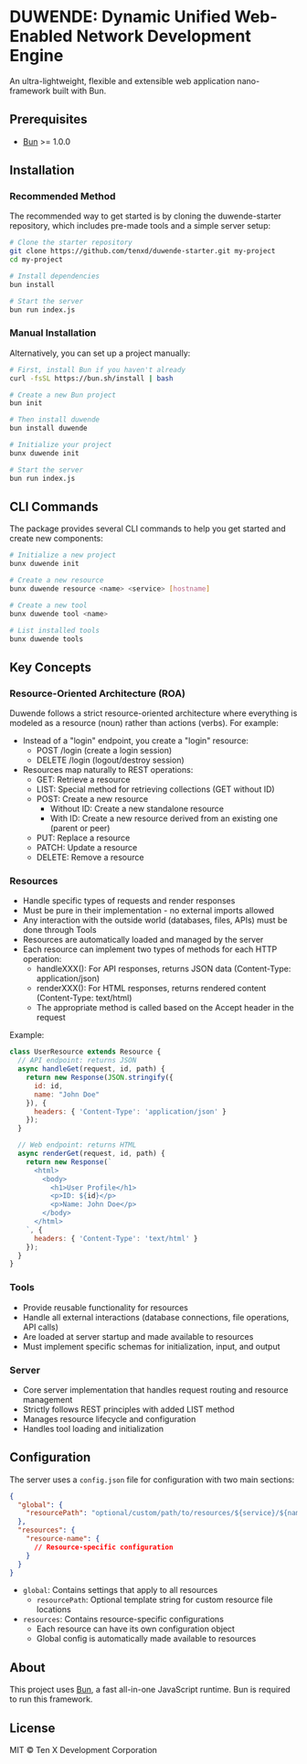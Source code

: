 # DUWENDE: Dynamic Unified Web-Enabled Network Development Engine

An ultra-lightweight, flexible and extensible web application nano-framework built with Bun.

## Prerequisites

- [Bun](https://bun.sh) >= 1.0.0

## Installation

### Recommended Method

The recommended way to get started is by cloning the duwende-starter repository, which includes pre-made tools and a simple server setup:

```bash
# Clone the starter repository
git clone https://github.com/tenxd/duwende-starter.git my-project
cd my-project

# Install dependencies
bun install

# Start the server
bun run index.js
```

### Manual Installation

Alternatively, you can set up a project manually:

```bash
# First, install Bun if you haven't already
curl -fsSL https://bun.sh/install | bash

# Create a new Bun project
bun init

# Then install duwende
bun install duwende

# Initialize your project
bunx duwende init

# Start the server
bun run index.js
```

## CLI Commands

The package provides several CLI commands to help you get started and create new components:

```bash
# Initialize a new project
bunx duwende init

# Create a new resource
bunx duwende resource <name> <service> [hostname]

# Create a new tool
bunx duwende tool <name>

# List installed tools
bunx duwende tools
```

## Key Concepts

### Resource-Oriented Architecture (ROA)

Duwende follows a strict resource-oriented architecture where everything is modeled as a resource (noun) rather than actions (verbs). For example:

- Instead of a "login" endpoint, you create a "login" resource:
  - POST /login (create a login session)
  - DELETE /login (logout/destroy session)
- Resources map naturally to REST operations:
  - GET: Retrieve a resource
  - LIST: Special method for retrieving collections (GET without ID)
  - POST: Create a new resource
    - Without ID: Create a new standalone resource
    - With ID: Create a new resource derived from an existing one (parent or peer)
  - PUT: Replace a resource
  - PATCH: Update a resource
  - DELETE: Remove a resource

### Resources

- Handle specific types of requests and render responses
- Must be pure in their implementation - no external imports allowed
- Any interaction with the outside world (databases, files, APIs) must be done through Tools
- Resources are automatically loaded and managed by the server
- Each resource can implement two types of methods for each HTTP operation:
  - handleXXX(): For API responses, returns JSON data (Content-Type: application/json)
  - renderXXX(): For HTML responses, returns rendered content (Content-Type: text/html)
  - The appropriate method is called based on the Accept header in the request

Example:
```javascript
class UserResource extends Resource {
  // API endpoint: returns JSON
  async handleGet(request, id, path) {
    return new Response(JSON.stringify({
      id: id,
      name: "John Doe"
    }), {
      headers: { 'Content-Type': 'application/json' }
    });
  }

  // Web endpoint: returns HTML
  async renderGet(request, id, path) {
    return new Response(`
      <html>
        <body>
          <h1>User Profile</h1>
          <p>ID: ${id}</p>
          <p>Name: John Doe</p>
        </body>
      </html>
    `, {
      headers: { 'Content-Type': 'text/html' }
    });
  }
}
```

### Tools

- Provide reusable functionality for resources
- Handle all external interactions (database connections, file operations, API calls)
- Are loaded at server startup and made available to resources
- Must implement specific schemas for initialization, input, and output

### Server

- Core server implementation that handles request routing and resource management
- Strictly follows REST principles with added LIST method
- Manages resource lifecycle and configuration
- Handles tool loading and initialization

## Configuration

The server uses a `config.json` file for configuration with two main sections:

```json
{
  "global": {
    "resourcePath": "optional/custom/path/to/resources/${service}/${name}.js"
  },
  "resources": {
    "resource-name": {
      // Resource-specific configuration
    }
  }
}
```

- `global`: Contains settings that apply to all resources
  - `resourcePath`: Optional template string for custom resource file locations
- `resources`: Contains resource-specific configurations
  - Each resource can have its own configuration object
  - Global config is automatically made available to resources

## About

This project uses [Bun](https://bun.sh), a fast all-in-one JavaScript runtime. Bun is required to run this framework.

## License

MIT © Ten X Development Corporation
